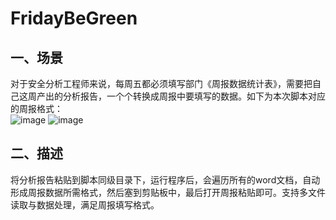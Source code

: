 # FridayBeGreen
## 一、场景
对于安全分析工程师来说，每周五都必须填写部门《周报数据统计表》，需要把自己这周产出的分析报告，一个个转换成周报中要填写的数据。如下为本次脚本对应的周报格式：</br>
![image](https://user-images.githubusercontent.com/53027649/122345680-b3891f80-cf7a-11eb-9ca1-bf0e3ec3a096.png)
![image](https://user-images.githubusercontent.com/53027649/122346051-209cb500-cf7b-11eb-9d2a-f84a2fdb17fb.png)
</br>
## 二、描述
将分析报告粘贴到脚本同级目录下，运行程序后，会遍历所有的word文档，自动形成周报数据所需格式，然后塞到剪贴板中，最后打开周报粘贴即可。支持多文件读取与数据处理，满足周报填写格式。
